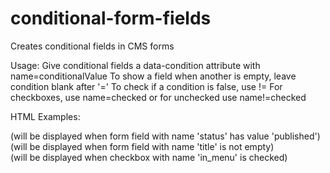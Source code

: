 # conditional-form-fields

Creates conditional fields in CMS forms

Usage:
Give conditional fields a data-condition attribute with name=conditionalValue
To show a field when another is empty, leave condition blank after '='
To check if a condition is false, use !=
For checkboxes, use name=checked or for unchecked use name!=checked

HTML Examples:
<div data-condition="status=published">(will be displayed when form field with name 'status' has value 'published')</div>
<div data-condition="title!=">(will be displayed when form field with name 'title' is not empty)</div>
<div data-condition="in_menu=checked">(will be displayed when checkbox with name 'in_menu' is checked)</div>
